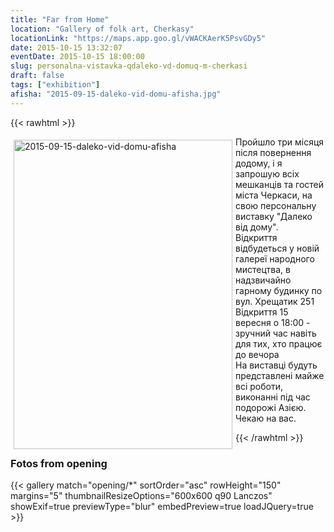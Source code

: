 ```yaml
---
title: "Far from Home"
location: "Gallery of folk art, Cherkasy"
locationLink: "https://maps.app.goo.gl/vWACKAerK5PsvGDy5"
date: 2015-10-15 13:32:07
eventDate: 2015-10-15 18:00:00
slug: personalna-vistavka-qdaleko-vd-domuq-m-cherkasi
draft: false
tags: ["exhibition"]
afisha: "2015-09-15-daleko-vid-domu-afisha.jpg"
---
```


{{< rawhtml >}}
<p><img style="margin: 5px; float: left;" alt="2015-09-15-daleko-vid-domu-afisha" src="images/stories/2015-09-15-daleko-vid-domu-afisha.jpg" height="495" width="350" /> Пройшло три місяця після повернення додому, і я запрошую всіх мешканців та гостей міста Черкаси, на свою персональну виставку "Далеко від дому".<br /> Відкриття відбудеться у новій галереї народного мистецтва, в надзвичайно гарному будинку по вул. Хрещатик 251<br /> Відкриття 15 вересня о 18:00 - зручний час навіть для тих, хто працює до вечора<br /> На виставці будуть представлені майже всі роботи, виконанні під час подорожі Азією.<br /> Чекаю на вас.</p>
{{< /rawhtml >}}

### Fotos from opening

{{< gallery match="opening/*" sortOrder="asc" rowHeight="150" margins="5" thumbnailResizeOptions="600x600 q90 Lanczos" showExif=true previewType="blur" embedPreview=true loadJQuery=true >}}
